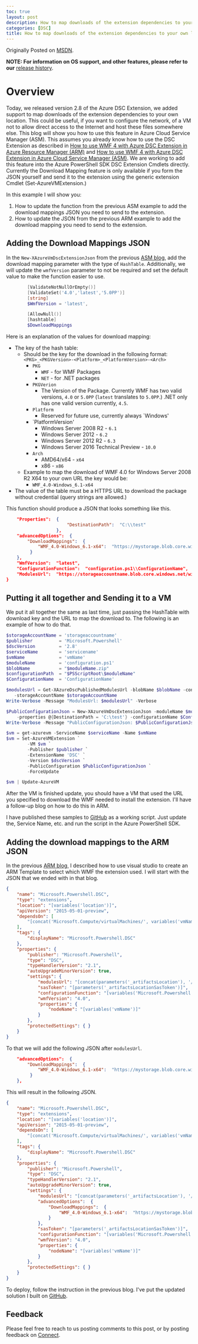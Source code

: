 ```yaml
---
toc: true
layout: post
description: How to map downloads of the extension dependencies to your own location.
categories: [DSC]
title: How to map downloads of the extension dependencies to your own location.
---
```


Originally Posted on [MSDN](https://blogs.msdn.microsoft.com/powershell/2015/10/21/azure-dsc-extension-2-8-how-to-map-downloads-of-the-extension-dependencies-to-your-own-location/).

**NOTE: For information on OS support, and other features, please refer to our** [release history](http://blogs.msdn.com/b/powershell/archive/2014/11/20/release-history-for-the-azure-dsc-extension.aspx).

# Overview
Today, we released version 2.8 of the Azure DSC Extension, we added support to map downloads of the extension dependencies to your own location.  This could be useful, if you want to configure the network, of a VM not to allow direct access to the Internet and host these files somewhere else.  This blog will show you how to use this feature in Azure Cloud Service Manager (ASM).  This assumes you already know how to use the DSC Extension as described in [How to use WMF 4 with Azure DSC Extension in Azure Resource Manager (ARM)](http://blogs.msdn.com/b/powershell/archive/2015/10/02/how-to-use-wmf-4-with-azure-dsc-extension-in-azure-resource-manager-arm.aspx) and [How to use WMF 4 with Azure DSC Extension in Azure Cloud Service Manager (ASM)](http://blogs.msdn.com/b/powershell/archive/2015/10/01/how-to-use-wmf-4-with-azure-dsc-extension-in-azure-cloud-service-manager-asm.aspx).  We are working to add this feature into the Azure PowerShell SDK DSC Extension Cmdlets directly.  Currently the Download Mapping feature is only available if you form the JSON yourself and send it to the extension using the generic extension Cmdlet (Set-AzureVMExtension.)

In this example I will show you:

1. How to update the function from the previous ASM example to add the download mappings JSON you need to send to the extension.
2. How to update the JSON from the previous ARM example to add the download mapping you need to send to the extension.

## Adding the Download Mappings JSON

In the `New-XAzureVmDscExtensionJson` from the previous [ASM blog](http://blogs.msdn.com/b/powershell/archive/2015/10/01/how-to-use-wmf-4-with-azure-dsc-extension-in-azure-cloud-service-manager-asm.aspx), add the download mapping parameter with the type of `HashTable`.  Additionally, we will update the `wmfVersion` parameter to not be required and set the default value to make the function easier to use.

```PowerShell
        [ValidateNotNullOrEmpty()]
        [ValidateSet('4.0','latest','5.0PP')]
        [string]
        $WmfVersion = 'latest',

        [AllowNull()]
        [hashtable]
        $DownloadMappings
```

Here is an explanation of the values for download mapping:

* The key of the hash table:
	* Should be the key for the download in the following format: `<PKG>_<PKGVersion>-<Platform>_<PlatformVersion>-<Arch>`
		* `PKG`
			* `WMF` - for WMF Packages
			* `NET` - for .NET packages
		* `PKGVerion`
			* The Version of the Package. Currently WMF has two valid versions, `4.0` or `5.0PP` (`latest` translates to `5.0PP`.)  .NET only has one valid version currently, `4.5`.
		* `Platform`
			* Reserved for future use, currently always `Windows'
		* `PlatformVersion'
			* Windows Server 2008 R2 - `6.1`
			* Windows Server 2012 - `6.2`
			* Windows Server 2012 R2 - `6.3`
			* Windows Server 2016 Technical Preview - `10.0`
		* `Arch`
			* AMD64/x64 - `x64`
			* x86 - `x86`
	* Example to map the download of WMF 4.0 for Windows Server 2008 R2 X64 to your own URL the key would be:
		*  `WMF_4.0-Windows_6.1-x64`
* The value of the table must be a HTTPS URL to download the package without credential (query strings are allowed.)

This function should produce a JSON that looks something like this.

```json
	"Properties":  {
                       "DestinationPath":  "C:\\test"
                   },
    "advancedOptions":  {
    	"DownloadMappings":  {
         	"WMF_4.0-Windows_6.1-x64":  "https://mystorage.blob.core.windows.net/mypubliccontainer/Windows6.1-KB2819745-x64-MultiPkg.msu"
         }
    },
    "WmfVersion":  "latest",
    "ConfigurationFunction":  "configuration.ps1\\ConfigurationName",
    "ModulesUrl":  "https://storageaccountname.blob.core.windows.net/windows-powershell-dsc/configuration.ps1.zip?<sastoken>"
}
```

## Putting it all together and Sending it to a VM
We put it all together the same as last time, just passing the HashTable with download key and the URL to map the download to.  The following is an example of how to do that.

```PowerShell
$storageAccountName = 'storageaccountname'
$publisher          = 'Microsoft.Powershell'
$dscVersion         = '2.8'
$serviceName        = 'servicename'
$vmName             = 'vmName'
$moduleName         = 'configuration.ps1'
$blobName           = "$moduleName.zip"
$configurationPath  = "$PSScriptRoot\$moduleName"
$ConfigurationName  = 'ConfigurationName'

$modulesUrl = Get-XAzureDscPublishedModulesUrl -blobName $blobName -configurationPath $configurationPath `
   -storageAccountName $storageAccountName
Write-Verbose -Message "ModulesUrl: $modulesUrl" -Verbose

$PublicConfigurationJson = New-XAzureVmDscExtensionJson -moduleName $moduleName -modulesUrl $modulesUrl `
    -properties @{DestinationPath = 'C:\test'} -configurationName $ConfigurationName -DownloadMappings @{'WMF_4.0-Windows_6.1-x64' = 'https://mystorage.blob.core.windows.net/mypubliccontainer/Windows6.1-KB2819745-x64-MultiPkg.msu'}
Write-Verbose -Message "PublicConfigurationJson: $PublicConfigurationJson" -Verbose

$vm = get-azurevm -ServiceName $serviceName -Name $vmName
$vm = Set-AzureVMExtension `
        -VM $vm `
        -Publisher $publisher `
        -ExtensionName 'DSC' `
        -Version $dscVersion `
        -PublicConfiguration $PublicConfigurationJson `
        -ForceUpdate

$vm | Update-AzureVM
```

After the VM is finished update, you should have a VM that used the URL you specified to download the WMF needed to install the extension.  I'll have a follow-up blog on how to do this in ARM.

I have published these samples to [GitHub](https://github.com/PowerShell/PowerShell-Blog-Samples/tree/master/2015-10-20-DSC-Extension-v2.8/ASM) as a working script.  Just update the, Service Name, etc. and run the script in the Azure PowerShell SDK.


## Adding the download mappings to the ARM JSON

In the previous [ARM blog](http://blogs.msdn.com/b/powershell/archive/2015/10/02/how-to-use-wmf-4-with-azure-dsc-extension-in-azure-resource-manager-arm.aspx), I described how to use visual studio to create an ARM Template to select which WMF the extension used.  I will start with the JSON that we ended with in that blog.

```json
{
    "name": "Microsoft.Powershell.DSC",
    "type": "extensions",
    "location": "[variables('location')]",
    "apiVersion": "2015-05-01-preview",
    "dependsOn": [
        "[concat('Microsoft.Compute/virtualMachines/', variables('vmName'))]"
    ],
    "tags": {
        "displayName": "Microsoft.Powershell.DSC"
    },
    "properties": {
        "publisher": "Microsoft.Powershell",
        "type": "DSC",
        "typeHandlerVersion": "2.1",
        "autoUpgradeMinorVersion": true,
        "settings": {
            "modulesUrl": "[concat(parameters('_artifactsLocation'), '/', 'dsc.zip')]",
            "sasToken": "[parameters('_artifactsLocationSasToken')]",
            "configurationFunction": "[variables('Microsoft.Powershell.DSCConfigurationFunction')]",
            "wmfVersion": "4.0",
            "properties": {
                "nodeName": "[variables('vmName')]"
            }
        },
        "protectedSettings": { }
    }
}
```

To that we will add the following JSON after `modulesUrl`.

```json
    "advancedOptions":  {
    	"DownloadMappings":  {
         	"WMF_4.0-Windows_6.1-x64":  "https://mystorage.blob.core.windows.net/mypubliccontainer/Windows6.1-KB2819745-x64-MultiPkg.msu"
         }
    },
```

This will result in the following JSON.

```json
{
    "name": "Microsoft.Powershell.DSC",
    "type": "extensions",
    "location": "[variables('location')]",
    "apiVersion": "2015-05-01-preview",
    "dependsOn": [
        "[concat('Microsoft.Compute/virtualMachines/', variables('vmName'))]"
    ],
    "tags": {
        "displayName": "Microsoft.Powershell.DSC"
    },
    "properties": {
        "publisher": "Microsoft.Powershell",
        "type": "DSC",
        "typeHandlerVersion": "2.1",
        "autoUpgradeMinorVersion": true,
        "settings": {
            "modulesUrl": "[concat(parameters('_artifactsLocation'), '/', 'dsc.zip')]",
			"advancedOptions":  {
    			"DownloadMappings":  {
         			"WMF_4.0-Windows_6.1-x64":  "https://mystorage.blob.core.windows.net/mypubliccontainer/Windows6.1-KB2819745-x64-MultiPkg.msu"
         		}
    		},
            "sasToken": "[parameters('_artifactsLocationSasToken')]",
            "configurationFunction": "[variables('Microsoft.Powershell.DSCConfigurationFunction')]",
            "wmfVersion": "4.0",
            "properties": {
                "nodeName": "[variables('vmName')]"
            }
        },
        "protectedSettings": { }
    }
}
```

To deploy, follow the instruction in the previous blog.  I've put the updated solution I built on [GitHub](https://github.com/PowerShell/PowerShell-Blog-Samples/tree/master/2015-10-20-DSC-Extension-v2.8/ARM).

## Feedback
Please feel free to reach to us posting comments to this post, or by posting feedback on [Connect](https://connect.microsoft.com/PowerShell/Feedback).
